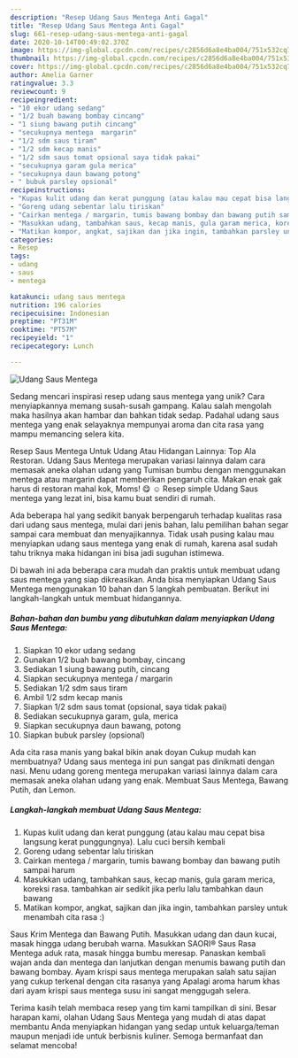 ```yaml
---
description: "Resep Udang Saus Mentega Anti Gagal"
title: "Resep Udang Saus Mentega Anti Gagal"
slug: 661-resep-udang-saus-mentega-anti-gagal
date: 2020-10-14T00:49:02.370Z
image: https://img-global.cpcdn.com/recipes/c2856d6a8e4ba004/751x532cq70/udang-saus-mentega-foto-resep-utama.jpg
thumbnail: https://img-global.cpcdn.com/recipes/c2856d6a8e4ba004/751x532cq70/udang-saus-mentega-foto-resep-utama.jpg
cover: https://img-global.cpcdn.com/recipes/c2856d6a8e4ba004/751x532cq70/udang-saus-mentega-foto-resep-utama.jpg
author: Amelia Garner
ratingvalue: 3.3
reviewcount: 9
recipeingredient:
- "10 ekor udang sedang"
- "1/2 buah bawang bombay cincang"
- "1 siung bawang putih cincang"
- "secukupnya mentega  margarin"
- "1/2 sdm saus tiram"
- "1/2 sdm kecap manis"
- "1/2 sdm saus tomat opsional saya tidak pakai"
- "secukupnya garam gula merica"
- "secukupnya daun bawang potong"
- " bubuk parsley opsional"
recipeinstructions:
- "Kupas kulit udang dan kerat punggung (atau kalau mau cepat bisa langsung kerat punggungnya). Lalu cuci bersih kembali"
- "Goreng udang sebentar lalu tiriskan"
- "Cairkan mentega / margarin, tumis bawang bombay dan bawang putih sampai harum"
- "Masukkan udang, tambahkan saus, kecap manis, gula garam merica, koreksi rasa. tambahkan air sedikit jika perlu lalu tambahkan daun bawang"
- "Matikan kompor, angkat, sajikan dan jika ingin, tambahkan parsley untuk menambah cita rasa :)"
categories:
- Resep
tags:
- udang
- saus
- mentega

katakunci: udang saus mentega 
nutrition: 196 calories
recipecuisine: Indonesian
preptime: "PT31M"
cooktime: "PT57M"
recipeyield: "1"
recipecategory: Lunch

---
```



![Udang Saus Mentega](https://img-global.cpcdn.com/recipes/c2856d6a8e4ba004/751x532cq70/udang-saus-mentega-foto-resep-utama.jpg)

Sedang mencari inspirasi resep udang saus mentega yang unik? Cara menyiapkannya memang susah-susah gampang. Kalau salah mengolah maka hasilnya akan hambar dan bahkan tidak sedap. Padahal udang saus mentega yang enak selayaknya mempunyai aroma dan cita rasa yang mampu memancing selera kita.

Resep Saus Mentega Untuk Udang Atau Hidangan Lainnya: Top Ala Restoran. Udang Saus Mentega merupakan variasi lainnya dalam cara memasak aneka olahan udang yang Tumisan bumbu dengan menggunakan mentega atau margarin dapat memberikan pengaruh cita. Makan enak gak harus di restoran mahal kok, Moms! 😋 ☺ Resep simple Udang Saus mentega yang lezat ini, bisa kamu buat sendiri di rumah.

Ada beberapa hal yang sedikit banyak berpengaruh terhadap kualitas rasa dari udang saus mentega, mulai dari jenis bahan, lalu pemilihan bahan segar sampai cara membuat dan menyajikannya. Tidak usah pusing kalau mau menyiapkan udang saus mentega yang enak di rumah, karena asal sudah tahu triknya maka hidangan ini bisa jadi suguhan istimewa.


Di bawah ini ada beberapa cara mudah dan praktis untuk membuat udang saus mentega yang siap dikreasikan. Anda bisa menyiapkan Udang Saus Mentega menggunakan 10 bahan dan 5 langkah pembuatan. Berikut ini langkah-langkah untuk membuat hidangannya.

<!--inarticleads1-->

##### Bahan-bahan dan bumbu yang dibutuhkan dalam menyiapkan Udang Saus Mentega:

1. Siapkan 10 ekor udang sedang
1. Gunakan 1/2 buah bawang bombay, cincang
1. Sediakan 1 siung bawang putih, cincang
1. Siapkan secukupnya mentega / margarin
1. Sediakan 1/2 sdm saus tiram
1. Ambil 1/2 sdm kecap manis
1. Siapkan 1/2 sdm saus tomat (opsional, saya tidak pakai)
1. Sediakan secukupnya garam, gula, merica
1. Siapkan secukupnya daun bawang, potong
1. Siapkan  bubuk parsley (opsional)


Ada cita rasa manis yang bakal bikin anak doyan Cukup mudah kan membuatnya? Udang saus mentega ini pun sangat pas dinikmati dengan nasi. Menu udang goreng mentega merupakan variasi lainnya dalam cara memasak aneka olahan udang yang enak. Membuat Saus Mentega, Bawang Putih, dan Lemon. 

<!--inarticleads2-->

##### Langkah-langkah membuat Udang Saus Mentega:

1. Kupas kulit udang dan kerat punggung (atau kalau mau cepat bisa langsung kerat punggungnya). Lalu cuci bersih kembali
1. Goreng udang sebentar lalu tiriskan
1. Cairkan mentega / margarin, tumis bawang bombay dan bawang putih sampai harum
1. Masukkan udang, tambahkan saus, kecap manis, gula garam merica, koreksi rasa. tambahkan air sedikit jika perlu lalu tambahkan daun bawang
1. Matikan kompor, angkat, sajikan dan jika ingin, tambahkan parsley untuk menambah cita rasa :)


Saus Krim Mentega dan Bawang Putih. Masukkan udang dan daun kucai, masak hingga udang berubah warna. Masukkan SAORI® Saus Rasa Mentega aduk rata, masak hingga bumbu meresap. Panaskan kembali wajan anda dan mentega dan lanjutkan dengan menumis bawang putih dan bawang bombay. Ayam krispi saus mentega merupakan salah satu sajian yang cukup terkenal dengan cita rasanya yang Apalagi aroma harum khas dari ayam krispi saus mentega susu ini sangat menggugah selera. 

Terima kasih telah membaca resep yang tim kami tampilkan di sini. Besar harapan kami, olahan Udang Saus Mentega yang mudah di atas dapat membantu Anda menyiapkan hidangan yang sedap untuk keluarga/teman maupun menjadi ide untuk berbisnis kuliner. Semoga bermanfaat dan selamat mencoba!

